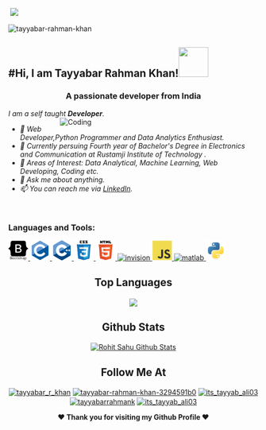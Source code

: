 <img align = "center"> <img src="https://1.bp.blogspot.com/-7A4WynwLsMw/XbBpCXG8fHI/AAAAAAAAMt4/uOa1bpLskYgrwGbllhSu2SDj_Mig8SXJQCLcBGAsYHQ/s1600/2000_600px.gif">

<p align="left"> <img src="https://komarev.com/ghpvc/?username=tayyabar-rahman-khan&label=Profile%20views&color=0e75b6&style=flat" alt="tayyabar-rahman-khan" /> </p>

<p align="center"> <h2>#Hi, I am Tayyabar Rahman Khan!<img height="60" width="60" src="https://www.bloomberg.com/graphics/2015-paul-ford-what-is-code/images/emotes/waving.gif"></h2></p>
<h3 align="center">A passionate developer from India</h3>
<i>I am a self taught <b>Developer</b>.</i>

<img align="right" alt="Coding" width="400" src="https://cdn.dribbble.com/users/1162077/screenshots/3848914/programmer.gif">
<br>
<i>
<ul>
        <li>🔭 Web Developer,Python Programmer and Data Analytics Enthusiast.</li>
        <li>💼 Currently persuing Fourth year of Bachelor's Degree in Electronics and Communication at Rustamji Institute of Technology .</li>
        <li>🤔 Areas of Interest: Data Analytical, Machine Learning, Web Developing, Coding etc.</li>
        <li>💬 Ask me about anything.</li>
        <li>📫 You can reach me via <a target="_blank" href="https://www.linkedin.com/in/rohit-sahu-797657206/">LinkedIn</a>.</li>
      </ul>
</i>
<br/>








</p>

<h3 align="left">Languages and Tools:</h3>
<p align="left"> <a href="https://getbootstrap.com" target="_blank" rel="noreferrer"> <img src="https://raw.githubusercontent.com/devicons/devicon/master/icons/bootstrap/bootstrap-plain-wordmark.svg" alt="bootstrap" width="40" height="40"/> </a> <a href="https://www.cprogramming.com/" target="_blank" rel="noreferrer"> <img src="https://raw.githubusercontent.com/devicons/devicon/master/icons/c/c-original.svg" alt="c" width="40" height="40"/> </a> <a href="https://www.w3schools.com/cpp/" target="_blank" rel="noreferrer"> <img src="https://raw.githubusercontent.com/devicons/devicon/master/icons/cplusplus/cplusplus-original.svg" alt="cplusplus" width="40" height="40"/> </a> <a href="https://www.w3schools.com/css/" target="_blank" rel="noreferrer"> <img src="https://raw.githubusercontent.com/devicons/devicon/master/icons/css3/css3-original-wordmark.svg" alt="css3" width="40" height="40"/> </a> <a href="https://www.w3.org/html/" target="_blank" rel="noreferrer"> <img src="https://raw.githubusercontent.com/devicons/devicon/master/icons/html5/html5-original-wordmark.svg" alt="html5" width="40" height="40"/> </a> <a href="https://www.invisionapp.com/" target="_blank" rel="noreferrer"> <img src="https://www.vectorlogo.zone/logos/invisionapp/invisionapp-icon.svg" alt="invision" width="40" height="40"/> </a> <a href="https://developer.mozilla.org/en-US/docs/Web/JavaScript" target="_blank" rel="noreferrer"> <img src="https://raw.githubusercontent.com/devicons/devicon/master/icons/javascript/javascript-original.svg" alt="javascript" width="40" height="40"/> </a> <a href="https://www.mathworks.com/" target="_blank" rel="noreferrer"> <img src="https://upload.wikimedia.org/wikipedia/commons/2/21/Matlab_Logo.png" alt="matlab" width="40" height="40"/> </a> <a href="https://www.python.org" target="_blank" rel="noreferrer"> <img src="https://raw.githubusercontent.com/devicons/devicon/master/icons/python/python-original.svg" alt="python" width="40" height="40"/> </a> </p>

<div align="center">

## Top Languages
<a href="https://github.com/rohitsahu70">
  <img align="center" src="https://github-readme-stats.vercel.app/api/top-langs/?username=Tayybar-Rahman-Khan&theme=tokyonight&layout=compact">
</a>
 </div>
 
 <div align="center">

## Github Stats
<a href="https://github.com/Tayybar-Rahman-Khan">
  <img align="center" alt="Rohit Sahu Github Stats" src="https://github-readme-stats.vercel.app/api?username=Tayybar-Rahman-Khan& show_icons=true&theme=tokyonight">
</a>
</div>
 
<div align="center">

## Follow Me At
<a href="https://twitter.com/tayyabar_r_khan" target="blank"><img align="center" src="https://raw.githubusercontent.com/rahuldkjain/github-profile-readme-generator/master/src/images/icons/Social/twitter.svg" alt="tayyabar_r_khan" height="30" width="40" /></a>
<a href="https://linkedin.com/in/tayyabar-rahman-khan-3294591b0" target="blank"><img align="center" src="https://raw.githubusercontent.com/rahuldkjain/github-profile-readme-generator/master/src/images/icons/Social/linked-in-alt.svg" alt="tayyabar-rahman-khan-3294591b0" height="30" width="40" /></a>
<a href="https://instagram.com/its_tayyab_aly" target="blank"><img align="center" src="https://raw.githubusercontent.com/rahuldkjain/github-profile-readme-generator/master/src/images/icons/Social/instagram.svg" alt="its_tayyab_ali03" height="30" width="40" /></a>
<a href="https://www.hackerrank.com/tayyabarrahmank" target="blank"><img align="center" src="https://raw.githubusercontent.com/rahuldkjain/github-profile-readme-generator/master/src/images/icons/Social/hackerrank.svg" alt="tayyabarrahmank" height="30" width="40" /></a>
<a href="https://www.leetcode.com/its_tayyab_ali03" target="blank"><img align="center" src="https://raw.githubusercontent.com/rahuldkjain/github-profile-readme-generator/master/src/images/icons/Social/leet-code.svg" alt="its_tayyab_ali03" height="30" width="40" /></a>


<div align="center">
<b>❤️ Thank you for visiting my Github Profile ❤️</b>
</div>

